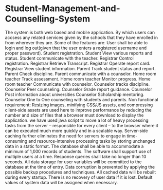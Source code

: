 # Student-Management-and-Counselling-System
The system is both web based and mobile application. By which users can accsess any related services
given by the schools that they have enrolled in from wherever they are. Some of the features are:
User shall be able to login and log out(given that the user enters a registered username and proper password).
Student registration.
Student View various reports and status.
Student communicate with the teacher.
Registrar Control registration.
Registrar Retrieve Transcript.
Registrar Operate report card.
Registrar View student information.
Parent Track student status and report.
Parent Check discipline.
Parent communicate with a counselor.
Home room teacher Track assessment.
Home room teacher Monitor progress.
Home room teacher Communicate with counselor.
Counselor tracks discipline.
Counselor Peer counseling.
Counselor Grade report guidance.
Counselor Post information about universities
Counselor Scholarship mentoring.
Counselor One to One counseling with students and parents.
Non functional requirement: Resizing images, minifying CSS/JS assets, and compressing client-side assets are used here to improve performance by reducing the number and size of files that a browser must download to display the application.
we have used java script  to move a lot of heavy processing tasks from the server – responsible for every client – to the browser where it can be executed much more quickly and in a scalable way. Server-side caching further eliminates the need for servers to engage in time-consuming and resource-intensive processing tasks by storing unchanged data in a static format. The database shall be able to accommodate a minimum of 1,000 records of students. The software shall support use of multiple users at a time. Response queries shall take no longer than 10 seconds. All data storage for user variables will be committed to the database at the time of entry. Data corruption is prevented by applying the possible backup procedures and techniques. All cached data will be rebuilt during every startup. There is no recovery of user data if it is lost. Default values of system data will be assigned when necessary.

